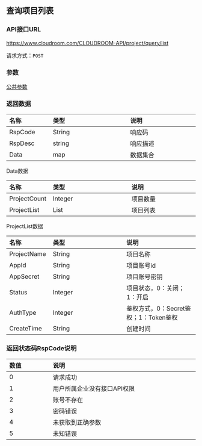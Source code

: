 
## 查询项目列表

### API接口URL

https://www.cloudroom.com/CLOUDROOM-API/project/query/list

请求方式：`POST`



### 参数

[公共参数](README#common_param)



### 返回数据

<table>
    <thead>
        <tr>
            <th style="width:100px;font-weight:700;text-align: left;">名称</th>
            <th  colspan="2" style="width:800px; text-align: left;">类型</th>
            <th  colspan="2" style="width:800px; text-align: left;">说明</th>
        </tr>
    </thead>
    <tbody>
        <tr>
            <td style="font-weight:normal;">RspCode</td>
            <td  colspan="2" style="font-weight:normal;">String</td>
            <td  colspan="2" style="font-weight:normal;">响应码</td>
        </tr>
        <tr>
            <td style="font-weight:normal;">RspDesc</td>
            <td  colspan="2" style="font-weight:normal;">string</td>
            <td  colspan="2" style="font-weight:normal;">响应描述</td>
        </tr>
        <tr>
            <td style="font-weight:normal;">Data</td>
            <td  colspan="2" style="font-weight:normal;">map</td>
            <td  colspan="2" style="font-weight:normal;">数据集合</td>
        </tr>
    </tbody>   
</table>

Data数据

<table>
    <thead>
        <tr>
            <th style="width:100px;font-weight:700;text-align: left;">名称</th>
            <th  colspan="2" style="width:800px; text-align: left;">类型</th>
            <th  colspan="2" style="width:800px; text-align: left;">说明</th>
        </tr>
    </thead>
    <tbody>
        <tr>
            <td style="font-weight:normal;">ProjectCount</td>
            <td  colspan="2" style="font-weight:normal;">Integer</td>
            <td  colspan="2" style="font-weight:normal;">项目数量</td>
        </tr>
        <tr>
            <td style="font-weight:normal;">ProjectList</td>
            <td  colspan="2" style="font-weight:normal;">List</td>
            <td  colspan="2" style="font-weight:normal;">项目列表</td>
        </tr>
    </tbody>   
</table>


ProjectList数据

<table>
    <thead>
        <tr>
            <th style="width:100px;font-weight:700;text-align: left;">名称</th>
            <th  colspan="2" style="width:800px; text-align: left;">类型</th>
            <th  colspan="2" style="width:800px; text-align: left;">说明</th>
        </tr>
    </thead>
    <tbody>
        <tr>
            <td style="font-weight:normal;">ProjectName</td>
            <td  colspan="2" style="font-weight:normal;">String</td>
            <td  colspan="2" style="font-weight:normal;">项目名称</td>
        </tr>
        <tr>
            <td style="font-weight:normal;">AppId</td>
            <td  colspan="2" style="font-weight:normal;">String</td>
            <td  colspan="2" style="font-weight:normal;">项目账号id</td>
        </tr>
        <tr>
            <td style="font-weight:normal;">AppSecret</td>
            <td  colspan="2" style="font-weight:normal;">String</td>
            <td  colspan="2" style="font-weight:normal;">项目账号密钥</td>
        </tr>
        <tr>
            <td style="font-weight:normal;">Status</td>
            <td  colspan="2" style="font-weight:normal;">Integer</td>
            <td  colspan="2" style="font-weight:normal;">项目状态，0：关闭；1：开启</td>
        </tr>
        <tr>
            <td style="font-weight:normal;">AuthType</td>
            <td  colspan="2" style="font-weight:normal;">Integer</td>
            <td  colspan="2" style="font-weight:normal;">鉴权方式，0：Secret鉴权；1：Token鉴权</td>
        </tr>
        <tr>
            <td style="font-weight:normal;">CreateTime</td>
            <td  colspan="2" style="font-weight:normal;">String</td>
            <td  colspan="2" style="font-weight:normal;">创建时间</td>
        </tr>
    </tbody>   
</table>


### 返回状态码RspCode说明

<table>
    <thead>
        <tr>
            <th style="width:100px;font-weight:700;text-align: left;">数值</th>
            <th  colspan="2" style="width:800px; text-align: left;">说明</th>
        </tr>
    </thead>
    <tbody>
        <tr>
            <td style="font-weight:normal;">0</td>
            <td  colspan="2" style="font-weight:normal;">请求成功</td>
        </tr>
        <tr>
            <td style="font-weight:normal;">1</td>
            <td  colspan="2" style="font-weight:normal;">用户所属企业没有接口API权限</td>
        </tr>
        <tr>
            <td style="font-weight:normal;">2</td>
            <td  colspan="2" style="font-weight:normal;">账号不存在</td>
        </tr>
        <tr>
            <td style="font-weight:normal;">3</td>
            <td  colspan="2" style="font-weight:normal;">密码错误</td>
        </tr>
        <tr>
            <td style="font-weight:normal;">4</td>
            <td  colspan="2" style="font-weight:normal;">未获取到正确参数</td>
        </tr>
        <tr>
            <td style="font-weight:normal;">5</td>
            <td  colspan="2" style="font-weight:normal;">未知错误</td>
        </tr>
    </tbody>   
</table>
















